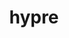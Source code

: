 ---
title: "hypre"
layout: cache
categories: [package, develop-2023-05-18]
meta: {"versions": ["2.28.0"], "compilers": ["gcc@=11.1.0", "gcc@=12.3.0", "gcc@=7.3.1", "gcc@=7.5.0", "oneapi@=2023.0.0"], "oss": ["amzn2", "ubuntu18.04", "ubuntu20.04"], "platforms": ["linux"], "targets": ["aarch64", "neoverse_n1", "ppc64le", "x86_64", "x86_64_v3"], "stacks": ["aws-ahug", "aws-ahug-aarch64", "aws-isc", "aws-isc-aarch64", "aws-pcluster-neoverse_n1", "aws-pcluster-neoverse_v1", "data-vis-sdk", "e4s", "e4s-oneapi", "e4s-power", "radiuss", "radiuss-aws", "radiuss-aws-aarch64", "root"], "num_specs": 20, "num_specs_by_stack": {"root": 20, "aws-isc-aarch64": 2, "radiuss-aws-aarch64": 2, "aws-ahug-aarch64": 2, "aws-pcluster-neoverse_v1": 1, "aws-pcluster-neoverse_n1": 1, "aws-isc": 1, "radiuss-aws": 2, "aws-ahug": 1, "radiuss": 1, "e4s-power": 3, "e4s-oneapi": 1, "e4s": 3, "data-vis-sdk": 1}}
spec_details: [{"hash": "a5nln3foys7vmdajhhl53aekng3t5fsb", "compiler": "gcc@=7.3.1", "versions": ["2.28.0"], "os": "amzn2", "platform": "linux", "target": "aarch64", "variants": ["build_system=autotools", "~complex", "~cuda", "~debug", "+fortran", "~gptune", "~int64", "~internal-superlu", "~mixedint", "+mpi", "~openmp", "~rocm", "+shared", "~superlu-dist", "~sycl", "~umpire", "~unified-memory"], "stacks": ["root", "aws-isc-aarch64"], "size": "-", "tarball": "https://binaries.spack.io/develop-2023-05-18/build_cache/linux-amzn2-aarch64/gcc-7.3.1/hypre-2.28.0/linux-amzn2-aarch64-gcc-7.3.1-hypre-2.28.0-a5nln3foys7vmdajhhl53aekng3t5fsb.spack"}, {"hash": "lvkgax6g72hp3ggv3dbrw6bhsq363cmp", "compiler": "gcc@=7.3.1", "versions": ["2.28.0"], "os": "amzn2", "platform": "linux", "target": "aarch64", "variants": ["build_system=autotools", "~complex", "~cuda", "~debug", "+fortran", "~gptune", "~int64", "~internal-superlu", "~mixedint", "+mpi", "~openmp", "~rocm", "+shared", "~superlu-dist", "~sycl", "~umpire", "~unified-memory"], "stacks": ["root", "radiuss-aws-aarch64"], "size": "-", "tarball": "https://binaries.spack.io/develop-2023-05-18/build_cache/linux-amzn2-aarch64/gcc-7.3.1/hypre-2.28.0/linux-amzn2-aarch64-gcc-7.3.1-hypre-2.28.0-lvkgax6g72hp3ggv3dbrw6bhsq363cmp.spack"}, {"hash": "zmiemv2wnoguxd6xohbkdeqfmly7n6nd", "compiler": "gcc@=7.3.1", "versions": ["2.28.0"], "os": "amzn2", "platform": "linux", "target": "aarch64", "variants": ["build_system=autotools", "~complex", "~cuda", "~debug", "+fortran", "~gptune", "~int64", "~internal-superlu", "~mixedint", "+mpi", "~openmp", "~rocm", "+shared", "~superlu-dist", "~sycl", "~umpire", "~unified-memory"], "stacks": ["root", "aws-ahug-aarch64"], "size": "-", "tarball": "https://binaries.spack.io/develop-2023-05-18/build_cache/linux-amzn2-aarch64/gcc-7.3.1/hypre-2.28.0/linux-amzn2-aarch64-gcc-7.3.1-hypre-2.28.0-zmiemv2wnoguxd6xohbkdeqfmly7n6nd.spack"}, {"hash": "eixilg3sockdodkoenfen3jnwvodjfig", "compiler": "gcc@=12.3.0", "versions": ["2.28.0"], "os": "amzn2", "platform": "linux", "target": "neoverse_n1", "variants": ["build_system=autotools", "~complex", "~cuda", "~debug", "+fortran", "~gptune", "~int64", "~internal-superlu", "~mixedint", "+mpi", "~openmp", "~rocm", "+shared", "~superlu-dist", "~sycl", "~umpire", "~unified-memory"], "stacks": ["aws-pcluster-neoverse_v1", "aws-pcluster-neoverse_n1", "root"], "size": "-", "tarball": "https://binaries.spack.io/develop-2023-05-18/build_cache/linux-amzn2-neoverse_n1/gcc-12.3.0/hypre-2.28.0/linux-amzn2-neoverse_n1-gcc-12.3.0-hypre-2.28.0-eixilg3sockdodkoenfen3jnwvodjfig.spack"}, {"hash": "tfzwzxxx7mrfz5x3dpcf5b2vlru47kr6", "compiler": "gcc@=7.3.1", "versions": ["2.28.0"], "os": "amzn2", "platform": "linux", "target": "neoverse_n1", "variants": ["build_system=autotools", "~complex", "~cuda", "~debug", "+fortran", "~gptune", "~int64", "~internal-superlu", "~mixedint", "+mpi", "~openmp", "~rocm", "+shared", "~superlu-dist", "~sycl", "~umpire", "~unified-memory"], "stacks": ["root", "aws-isc-aarch64"], "size": "-", "tarball": "https://binaries.spack.io/develop-2023-05-18/build_cache/linux-amzn2-neoverse_n1/gcc-7.3.1/hypre-2.28.0/linux-amzn2-neoverse_n1-gcc-7.3.1-hypre-2.28.0-tfzwzxxx7mrfz5x3dpcf5b2vlru47kr6.spack"}, {"hash": "5toaaix5yiat3x5t374bdr7gj6snvno3", "compiler": "gcc@=7.3.1", "versions": ["2.28.0"], "os": "amzn2", "platform": "linux", "target": "neoverse_n1", "variants": ["build_system=autotools", "~complex", "~cuda", "~debug", "+fortran", "~gptune", "~int64", "~internal-superlu", "~mixedint", "+mpi", "~openmp", "~rocm", "+shared", "~superlu-dist", "~sycl", "~umpire", "~unified-memory"], "stacks": ["root", "radiuss-aws-aarch64"], "size": "-", "tarball": "https://binaries.spack.io/develop-2023-05-18/build_cache/linux-amzn2-neoverse_n1/gcc-7.3.1/hypre-2.28.0/linux-amzn2-neoverse_n1-gcc-7.3.1-hypre-2.28.0-5toaaix5yiat3x5t374bdr7gj6snvno3.spack"}, {"hash": "wzuudc6rpd6hutpj6ba2kwfklhmaribx", "compiler": "gcc@=7.3.1", "versions": ["2.28.0"], "os": "amzn2", "platform": "linux", "target": "neoverse_n1", "variants": ["build_system=autotools", "~complex", "~cuda", "~debug", "+fortran", "~gptune", "~int64", "~internal-superlu", "~mixedint", "+mpi", "~openmp", "~rocm", "+shared", "~superlu-dist", "~sycl", "~umpire", "~unified-memory"], "stacks": ["root", "aws-ahug-aarch64"], "size": "-", "tarball": "https://binaries.spack.io/develop-2023-05-18/build_cache/linux-amzn2-neoverse_n1/gcc-7.3.1/hypre-2.28.0/linux-amzn2-neoverse_n1-gcc-7.3.1-hypre-2.28.0-wzuudc6rpd6hutpj6ba2kwfklhmaribx.spack"}, {"hash": "oigyszztkacbfsqzrnv4sloppkdffdmq", "compiler": "gcc@=7.3.1", "versions": ["2.28.0"], "os": "amzn2", "platform": "linux", "target": "x86_64_v3", "variants": ["build_system=autotools", "~complex", "~cuda", "~debug", "+fortran", "~gptune", "~int64", "~internal-superlu", "~mixedint", "+mpi", "~openmp", "~rocm", "+shared", "~superlu-dist", "~sycl", "~umpire", "~unified-memory"], "stacks": ["root", "aws-isc"], "size": "-", "tarball": "https://binaries.spack.io/develop-2023-05-18/build_cache/linux-amzn2-x86_64_v3/gcc-7.3.1/hypre-2.28.0/linux-amzn2-x86_64_v3-gcc-7.3.1-hypre-2.28.0-oigyszztkacbfsqzrnv4sloppkdffdmq.spack"}, {"hash": "fqzdzcyqskv6gzw3c5d6tc7hwkhakuml", "compiler": "gcc@=7.3.1", "versions": ["2.28.0"], "os": "amzn2", "platform": "linux", "target": "x86_64_v3", "variants": ["build_system=autotools", "~complex", "+cuda", "cuda_arch=70", "~debug", "+fortran", "~gptune", "~int64", "~internal-superlu", "~mixedint", "+mpi", "~openmp", "~rocm", "+shared", "~superlu-dist", "~sycl", "~umpire", "~unified-memory"], "stacks": ["root", "radiuss-aws"], "size": "-", "tarball": "https://binaries.spack.io/develop-2023-05-18/build_cache/linux-amzn2-x86_64_v3/gcc-7.3.1/hypre-2.28.0/linux-amzn2-x86_64_v3-gcc-7.3.1-hypre-2.28.0-fqzdzcyqskv6gzw3c5d6tc7hwkhakuml.spack"}, {"hash": "ehvoqpwgea2fg47wpdbydcwoz5regip2", "compiler": "gcc@=7.3.1", "versions": ["2.28.0"], "os": "amzn2", "platform": "linux", "target": "x86_64_v3", "variants": ["build_system=autotools", "~complex", "~cuda", "~debug", "+fortran", "~gptune", "~int64", "~internal-superlu", "~mixedint", "+mpi", "~openmp", "~rocm", "+shared", "~superlu-dist", "~sycl", "~umpire", "~unified-memory"], "stacks": ["root", "aws-ahug"], "size": "-", "tarball": "https://binaries.spack.io/develop-2023-05-18/build_cache/linux-amzn2-x86_64_v3/gcc-7.3.1/hypre-2.28.0/linux-amzn2-x86_64_v3-gcc-7.3.1-hypre-2.28.0-ehvoqpwgea2fg47wpdbydcwoz5regip2.spack"}, {"hash": "hexu4ndwsz6bbzuee2z7d4inxj57iznc", "compiler": "gcc@=7.3.1", "versions": ["2.28.0"], "os": "amzn2", "platform": "linux", "target": "x86_64_v3", "variants": ["build_system=autotools", "~complex", "~cuda", "~debug", "+fortran", "~gptune", "~int64", "~internal-superlu", "~mixedint", "+mpi", "~openmp", "~rocm", "+shared", "~superlu-dist", "~sycl", "~umpire", "~unified-memory"], "stacks": ["root", "radiuss-aws"], "size": "-", "tarball": "https://binaries.spack.io/develop-2023-05-18/build_cache/linux-amzn2-x86_64_v3/gcc-7.3.1/hypre-2.28.0/linux-amzn2-x86_64_v3-gcc-7.3.1-hypre-2.28.0-hexu4ndwsz6bbzuee2z7d4inxj57iznc.spack"}, {"hash": "tyafg4lagqhab6kt2smx33xdfrelbwwj", "compiler": "gcc@=7.5.0", "versions": ["2.28.0"], "os": "ubuntu18.04", "platform": "linux", "target": "x86_64_v3", "variants": ["build_system=autotools", "~complex", "~cuda", "~debug", "+fortran", "~gptune", "~int64", "~internal-superlu", "~mixedint", "+mpi", "~openmp", "~rocm", "+shared", "~superlu-dist", "~sycl", "~umpire", "~unified-memory"], "stacks": ["root", "radiuss"], "size": "-", "tarball": "https://binaries.spack.io/develop-2023-05-18/build_cache/linux-ubuntu18.04-x86_64_v3/gcc-7.5.0/hypre-2.28.0/linux-ubuntu18.04-x86_64_v3-gcc-7.5.0-hypre-2.28.0-tyafg4lagqhab6kt2smx33xdfrelbwwj.spack"}, {"hash": "c53k3owuflgktg4l6fdjbsou3qefjqfg", "compiler": "gcc@=11.1.0", "versions": ["2.28.0"], "os": "ubuntu20.04", "platform": "linux", "target": "ppc64le", "variants": ["build_system=autotools", "~complex", "~cuda", "~debug", "+fortran", "~gptune", "~int64", "~internal-superlu", "~mixedint", "+mpi", "~openmp", "~rocm", "+shared", "~superlu-dist", "~sycl", "~umpire", "~unified-memory"], "stacks": ["root", "e4s-power"], "size": "-", "tarball": "https://binaries.spack.io/develop-2023-05-18/build_cache/linux-ubuntu20.04-ppc64le/gcc-11.1.0/hypre-2.28.0/linux-ubuntu20.04-ppc64le-gcc-11.1.0-hypre-2.28.0-c53k3owuflgktg4l6fdjbsou3qefjqfg.spack"}, {"hash": "txe2ftqtiiywt4me455d5n2c3zmu5hyh", "compiler": "gcc@=11.1.0", "versions": ["2.28.0"], "os": "ubuntu20.04", "platform": "linux", "target": "ppc64le", "variants": ["build_system=autotools", "~complex", "+cuda", "cuda_arch=70", "~debug", "+fortran", "~gptune", "~int64", "~internal-superlu", "~mixedint", "+mpi", "~openmp", "~rocm", "+shared", "~superlu-dist", "~sycl", "~umpire", "~unified-memory"], "stacks": ["root", "e4s-power"], "size": "-", "tarball": "https://binaries.spack.io/develop-2023-05-18/build_cache/linux-ubuntu20.04-ppc64le/gcc-11.1.0/hypre-2.28.0/linux-ubuntu20.04-ppc64le-gcc-11.1.0-hypre-2.28.0-txe2ftqtiiywt4me455d5n2c3zmu5hyh.spack"}, {"hash": "mmhvghhy7n7dsndc27z3bm33iwhmgshf", "compiler": "gcc@=11.1.0", "versions": ["2.28.0"], "os": "ubuntu20.04", "platform": "linux", "target": "ppc64le", "variants": ["build_system=autotools", "~complex", "~cuda", "~debug", "+fortran", "~gptune", "~int64", "~internal-superlu", "~mixedint", "+mpi", "~openmp", "~rocm", "+shared", "~superlu-dist", "~sycl", "~umpire", "~unified-memory"], "stacks": ["root", "e4s-power"], "size": "-", "tarball": "https://binaries.spack.io/develop-2023-05-18/build_cache/linux-ubuntu20.04-ppc64le/gcc-11.1.0/hypre-2.28.0/linux-ubuntu20.04-ppc64le-gcc-11.1.0-hypre-2.28.0-mmhvghhy7n7dsndc27z3bm33iwhmgshf.spack"}, {"hash": "lf6e7eysts6exsiqyyya4qx4pkdgjwah", "compiler": "oneapi@=2023.0.0", "versions": ["2.28.0"], "os": "ubuntu20.04", "platform": "linux", "target": "x86_64", "variants": ["build_system=autotools", "~complex", "~cuda", "~debug", "+fortran", "~gptune", "~int64", "~internal-superlu", "~mixedint", "+mpi", "~openmp", "~rocm", "+shared", "~superlu-dist", "~sycl", "~umpire", "~unified-memory"], "stacks": ["root", "e4s-oneapi"], "size": "-", "tarball": "https://binaries.spack.io/develop-2023-05-18/build_cache/linux-ubuntu20.04-x86_64/oneapi-2023.0.0/hypre-2.28.0/linux-ubuntu20.04-x86_64-oneapi-2023.0.0-hypre-2.28.0-lf6e7eysts6exsiqyyya4qx4pkdgjwah.spack"}, {"hash": "babq5mf7mhbesjhclmdkr5fgbdy43elo", "compiler": "gcc@=11.1.0", "versions": ["2.28.0"], "os": "ubuntu20.04", "platform": "linux", "target": "x86_64_v3", "variants": ["build_system=autotools", "~complex", "~cuda", "~debug", "+fortran", "~gptune", "~int64", "~internal-superlu", "~mixedint", "+mpi", "~openmp", "~rocm", "+shared", "~superlu-dist", "~sycl", "~umpire", "~unified-memory"], "stacks": ["root", "e4s"], "size": "-", "tarball": "https://binaries.spack.io/develop-2023-05-18/build_cache/linux-ubuntu20.04-x86_64_v3/gcc-11.1.0/hypre-2.28.0/linux-ubuntu20.04-x86_64_v3-gcc-11.1.0-hypre-2.28.0-babq5mf7mhbesjhclmdkr5fgbdy43elo.spack"}, {"hash": "kpbuuyfvsgu6vms3rzmqsiyfuorftqza", "compiler": "gcc@=11.1.0", "versions": ["2.28.0"], "os": "ubuntu20.04", "platform": "linux", "target": "x86_64_v3", "variants": ["build_system=autotools", "~complex", "~cuda", "~debug", "+fortran", "~gptune", "~int64", "~internal-superlu", "~mixedint", "+mpi", "~openmp", "~rocm", "+shared", "~superlu-dist", "~sycl", "~umpire", "~unified-memory"], "stacks": ["root", "data-vis-sdk"], "size": "-", "tarball": "https://binaries.spack.io/develop-2023-05-18/build_cache/linux-ubuntu20.04-x86_64_v3/gcc-11.1.0/hypre-2.28.0/linux-ubuntu20.04-x86_64_v3-gcc-11.1.0-hypre-2.28.0-kpbuuyfvsgu6vms3rzmqsiyfuorftqza.spack"}, {"hash": "s2an3llzghp4llubroirikd2rxyendws", "compiler": "gcc@=11.1.0", "versions": ["2.28.0"], "os": "ubuntu20.04", "platform": "linux", "target": "x86_64_v3", "variants": ["build_system=autotools", "~complex", "+cuda", "cuda_arch=80", "~debug", "+fortran", "~gptune", "~int64", "~internal-superlu", "~mixedint", "+mpi", "~openmp", "~rocm", "+shared", "~superlu-dist", "~sycl", "~umpire", "~unified-memory"], "stacks": ["root", "e4s"], "size": "-", "tarball": "https://binaries.spack.io/develop-2023-05-18/build_cache/linux-ubuntu20.04-x86_64_v3/gcc-11.1.0/hypre-2.28.0/linux-ubuntu20.04-x86_64_v3-gcc-11.1.0-hypre-2.28.0-s2an3llzghp4llubroirikd2rxyendws.spack"}, {"hash": "n4gsutsy2tyb2na7asylkaj2zpzctjkq", "compiler": "gcc@=11.1.0", "versions": ["2.28.0"], "os": "ubuntu20.04", "platform": "linux", "target": "x86_64_v3", "variants": ["amdgpu_target=gfx90a", "build_system=autotools", "~complex", "~cuda", "~debug", "+fortran", "~gptune", "~int64", "~internal-superlu", "~mixedint", "+mpi", "~openmp", "+rocm", "+shared", "~superlu-dist", "~sycl", "~umpire", "~unified-memory"], "stacks": ["root", "e4s"], "size": "-", "tarball": "https://binaries.spack.io/develop-2023-05-18/build_cache/linux-ubuntu20.04-x86_64_v3/gcc-11.1.0/hypre-2.28.0/linux-ubuntu20.04-x86_64_v3-gcc-11.1.0-hypre-2.28.0-n4gsutsy2tyb2na7asylkaj2zpzctjkq.spack"}]
---